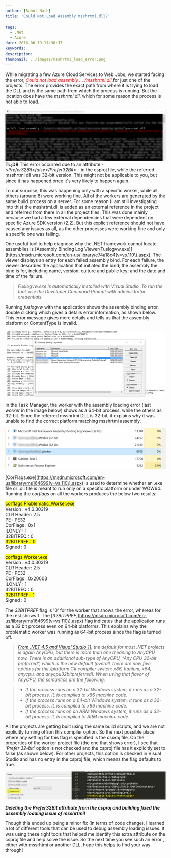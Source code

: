 ```yaml
---
author: [Rahul Nath]
title: 'Could Not Load Assembly msshrtmi.dll?'
  
tags:
  - .Net
  - Azure
date: 2016-06-19 17:38:37
keywords:
description:
thumbnail: ../images/msshrtmi_load_error.png
---
```


While migrating a few Azure Cloud Services to Web Jobs, we started facing the error, <span style='color: red;'>_Could not load assembly ... /msshrtmi.dll_</span>,for just one of the projects. The error provides the exact path from where it is trying to load the DLL and is the same path from which the process is running. But the location does have the _msshrtmi.dll_, which for some reason the process is not able to load.

<img class="center" src="../images/msshrtmi_load_error.png" alt="msshrtmi dll load error" />

<div class="alert alert-info" role="alert">
<strong>TL;DR</strong> This error occurred due to an attribute - <i>&lt;Prefer32Bit&gt;false&lt;/Prefer32Bit&gt;</i> - in the csproj file, while the referred msshrtmi dll was 32-bit version. This might not be applicable to you, but since it has happened once it's very likely to happen again.
</div>

To our surprise, this was happening only with a specific worker, while all others (around 8) were working fine. All of the workers are generated by the same build process on a server. For some reason (I am still investigating into this) the msshrtmi.dll is added as an external reference in the project and referred from there in all the project files. This was done mainly because we had a few external dependencies that were dependent on specific Azure SDK version (2.2). But this explicit reference should not have caused any issues as all, as the other processes were working fine and only a specific one was failing.

One useful tool to help diagnose why the .NET framework cannot locate assemblies is [Assembly Binding Log Viewer(Fuslogvw.exe)](https://msdn.microsoft.com/en-us/library/e74a18c4(v=vs.110\).aspx). The viewer displays an entry for each failed assembly bind. For each failure, the viewer describes the application that initiated the bind; the assembly the bind is for, including name, version, culture and public key; and the date and time of the failure.

> _Fuslogvw.exe is automatically installed with Visual Studio. To run the tool, use the Developer Command Prompt with administrator credentials._

Running _fuslogvw_ with the application shows the assembly binding error, double clicking which gives a details error information, as shown below. This error message gives more details and tells us that the assembly platform or ContentType is invalid.

<img class="center" src="../images/msshrtmi_fuslogvw.png" alt="LOG: Assembly Name is: msshrtmi, Version=2.2.0.0, Culture=neutral, PublicKeyToken=31bf3856ad364e35
ERR: Invalid assembly platform or ContentType in file (hr = 0x8007000b).
ERR: Run-from-source setup phase failed with hr = 0x8007000b.
ERR: Failed to complete setup of assembly (hr = 0x8007000b). Probing terminated." />

In the Task Manager, the worker with the assembly loading error (last _worker_ in the image below) shows as a 64-bit process, while the others as 32-bit. Since the referred msshrtmi DLL is 32-bit, it explains why it was unable to find the correct platform matching msshrtmi assembly.

<img class="center" src="../images/msshrtmi_task_manager.png" alt="msshrtmi task manager" />

[CorFlags.exe](https://msdn.microsoft.com/en-us/library/ms164699(v=vs.110\).aspx) is used to determine whether an .exe file or .dll file is meant to run only on a specific platform or under WOW64. Running the _corflags_ on all the workers produces the below two results:

<mark>corflags Problematic_Worker.exe</mark>  
Version : v4.0.30319  
CLR Header: 2.5  
PE : PE32  
CorFlags : 0x1  
ILONLY : 1  
32BITREQ : 0  
<mark>32BITPREF : 0</mark>  
Signed : 0

<mark>corflags Worker.exe</mark>  
Version : v4.0.30319  
CLR Header: 2.5  
PE : PE32  
CorFlags : 0x20003  
ILONLY : 1  
32BITREQ : 0  
<mark> 32BITPREF : 1</mark>  
Signed : 0

The _32BITPREF_ flag is '0' for the worker that shows the error, whereas for the rest shows 1. The [*32BITPREF*](https://msdn.microsoft.com/en-us/library/ms164699(v=vs.110\).aspx) flag indicates that the application runs as a 32 bit process even on 64-bit platforms. This explains why the problematic worker was running as 64-bit process since the flag is turned off.

> _[From .NET 4.5 and Visual Studio 11](http://blogs.microsoft.co.il/sasha/2012/04/04/what-anycpu-really-means-as-of-net-45-and-visual-studio-11/), the default for most .NET projects is again AnyCPU, but there is more than one meaning to AnyCPU now. There is an additional sub-type of AnyCPU, “Any CPU 32-bit preferred”, which is the new default (overall, there are now five options for the /platform C# compiler switch: x86, Itanium, x64, anycpu, and anycpu32bitpreferred). When using that flavor of AnyCPU, the semantics are the following:_

> - _If the process runs on a 32-bit Windows system, it runs as a 32-bit process. IL is compiled to x86 machine code._
> - _If the process runs on a 64-bit Windows system, it runs as a 32-bit process. IL is compiled to x86 machine code._
> - _If the process runs on an ARM Windows system, it runs as a 32-bit process. IL is compiled to ARM machine code._

All the projects are getting built using the same build scripts, and we are not explicitly turning off/on this compiler option. So the next possible place where any setting for this flag is specified is the _csproj_ file. On the properties of the worker project file (the one that shows error), I see that '_Prefer 32-bit_' option is not checked and the csproj file has it explicitly set to false (as shown below). For other projects, this option is checked in Visual Studio and has no entry in the csproj file, which means the flag defaults to true.

<img class="center" src="../images/msshrtmi_prefer32bit.png" alt="msshrtmi prefer 32bit csproj" />

**_Deleting the Prefer32Bit attribute from the csproj and building fixed the assembly loading issue of msshrtmi!_**

Though this ended up being a minor fix (in terms of code change), I learned a lot of different tools that can be used to debug assembly loading issues. It was using these right tools that helped me identify this extra attribute on the csproj file and help solve the issue. So the next time you see such an error , either with mssrhtmi or another DLL, hope this helps to find your way through!
